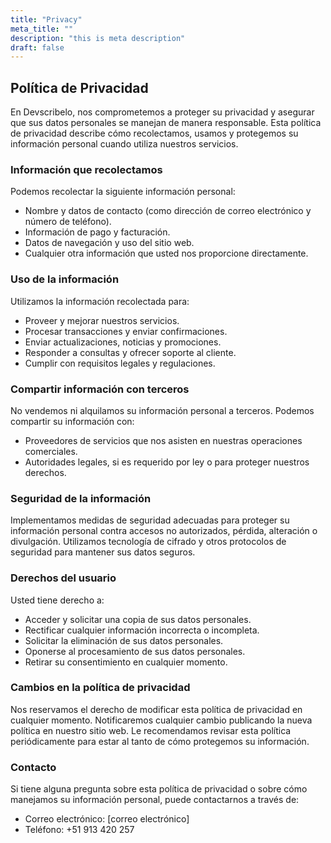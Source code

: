 ```yaml
---
title: "Privacy"
meta_title: ""
description: "this is meta description"
draft: false
---
```

## Política de Privacidad

En Devscribelo, nos comprometemos a proteger su privacidad y asegurar que sus datos personales se manejan de manera responsable. Esta política de privacidad describe cómo recolectamos, usamos y protegemos su información personal cuando utiliza nuestros servicios.

### Información que recolectamos

Podemos recolectar la siguiente información personal:
- Nombre y datos de contacto (como dirección de correo electrónico y número de teléfono).
- Información de pago y facturación.
- Datos de navegación y uso del sitio web.
- Cualquier otra información que usted nos proporcione directamente.

### Uso de la información

Utilizamos la información recolectada para:
- Proveer y mejorar nuestros servicios.
- Procesar transacciones y enviar confirmaciones.
- Enviar actualizaciones, noticias y promociones.
- Responder a consultas y ofrecer soporte al cliente.
- Cumplir con requisitos legales y regulaciones.

### Compartir información con terceros

No vendemos ni alquilamos su información personal a terceros. Podemos compartir su información con:
- Proveedores de servicios que nos asisten en nuestras operaciones comerciales.
- Autoridades legales, si es requerido por ley o para proteger nuestros derechos.

### Seguridad de la información

Implementamos medidas de seguridad adecuadas para proteger su información personal contra accesos no autorizados, pérdida, alteración o divulgación. Utilizamos tecnología de cifrado y otros protocolos de seguridad para mantener sus datos seguros.

### Derechos del usuario

Usted tiene derecho a:
- Acceder y solicitar una copia de sus datos personales.
- Rectificar cualquier información incorrecta o incompleta.
- Solicitar la eliminación de sus datos personales.
- Oponerse al procesamiento de sus datos personales.
- Retirar su consentimiento en cualquier momento.

### Cambios en la política de privacidad

Nos reservamos el derecho de modificar esta política de privacidad en cualquier momento. Notificaremos cualquier cambio publicando la nueva política en nuestro sitio web. Le recomendamos revisar esta política periódicamente para estar al tanto de cómo protegemos su información.

### Contacto

Si tiene alguna pregunta sobre esta política de privacidad o sobre cómo manejamos su información personal, puede contactarnos a través de:
- Correo electrónico: [correo electrónico]
- Teléfono: +51 913 420 257